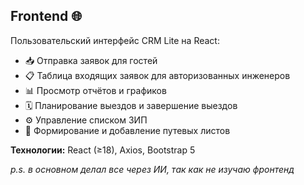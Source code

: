 ## Frontend 🌐

Пользовательский интерфейс CRM Lite на React:

- 📥 Отправка заявок для гостей  
- 📋 Таблица входящих заявок для авторизованных инженеров  
- 📊 Просмотр отчётов и графиков  
- 🗓️ Планирование выездов и завершение выездов  
- ⚙️ Управление списком ЗИП  
- 🚗 Формирование и добавление путевых листов  

**Технологии:** React (≥18), Axios, Bootstrap 5  

_p.s. в основном делал все через ИИ, так как не изучаю фронтенд_
